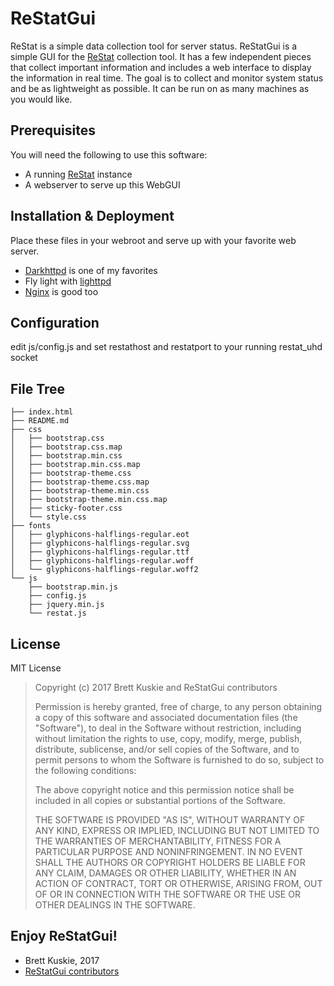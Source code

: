 # ReStatGui
  
ReStat is a simple data collection tool for server status.
ReStatGui is a simple GUI for the [ReStat](https://github.com/Fullaxx/ReStat) collection tool.
It has a few independent pieces that collect important information
and includes a web interface to display the information in real time.
The goal is to collect and monitor system status and be as lightweight as possible.
It can be run on as many machines as you would like.

## Prerequisites

You will need the following to use this software:
* A running [ReStat](https://github.com/Fullaxx/ReStat) instance
* A webserver to serve up this WebGUI

## Installation & Deployment

Place these files in your webroot and serve up with your favorite web server.
* [Darkhttpd](https://unix4lyfe.org/darkhttpd/) is one of my favorites
* Fly light with [lighttpd](https://www.lighttpd.net/)
* [Nginx](https://www.nginx.com/resources/wiki/) is good too

## Configuration

edit js/config.js and set restathost and restatport to your running restat_uhd socket

## File Tree
```
├── index.html
├── README.md
├── css
│   ├── bootstrap.css
│   ├── bootstrap.css.map
│   ├── bootstrap.min.css
│   ├── bootstrap.min.css.map
│   ├── bootstrap-theme.css
│   ├── bootstrap-theme.css.map
│   ├── bootstrap-theme.min.css
│   ├── bootstrap-theme.min.css.map
│   ├── sticky-footer.css
│   └── style.css
├── fonts
│   ├── glyphicons-halflings-regular.eot
│   ├── glyphicons-halflings-regular.svg
│   ├── glyphicons-halflings-regular.ttf
│   ├── glyphicons-halflings-regular.woff
│   └── glyphicons-halflings-regular.woff2
└── js
    ├── bootstrap.min.js
    ├── config.js
    ├── jquery.min.js
    └── restat.js
```

## License

MIT License

>  Copyright (c) 2017 Brett Kuskie and ReStatGui contributors
>
>  Permission is hereby granted, free of charge, to any person obtaining a copy
>  of this software and associated documentation files (the "Software"), to deal
>  in the Software without restriction, including without limitation the rights
>  to use, copy, modify, merge, publish, distribute, sublicense, and/or sell
>  copies of the Software, and to permit persons to whom the Software is
>  furnished to do so, subject to the following conditions:
>
>  The above copyright notice and this permission notice shall be included in
>  all copies or substantial portions of the Software.
>
>  THE SOFTWARE IS PROVIDED "AS IS", WITHOUT WARRANTY OF ANY KIND, EXPRESS OR
>  IMPLIED, INCLUDING BUT NOT LIMITED TO THE WARRANTIES OF MERCHANTABILITY,
>  FITNESS FOR A PARTICULAR PURPOSE AND NONINFRINGEMENT. IN NO EVENT SHALL THE
>  AUTHORS OR COPYRIGHT HOLDERS BE LIABLE FOR ANY CLAIM, DAMAGES OR OTHER
>  LIABILITY, WHETHER IN AN ACTION OF CONTRACT, TORT OR OTHERWISE, ARISING FROM,
>  OUT OF OR IN CONNECTION WITH THE SOFTWARE OR THE USE OR OTHER DEALINGS IN
>  THE SOFTWARE.

## Enjoy ReStatGui!

- Brett Kuskie, 2017
- [ReStatGui contributors](CONTRIBUTORS.md)
